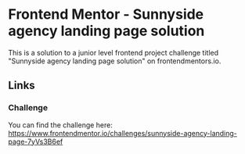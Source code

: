 # Frontend Mentor - Sunnyside agency landing page solution
This is a solution to a junior level frontend project challenge titled "Sunnyside agency landing page solution" on frontendmentors.io.

## Links

### Challenge
You can find the challenge here: https://www.frontendmentor.io/challenges/sunnyside-agency-landing-page-7yVs3B6ef